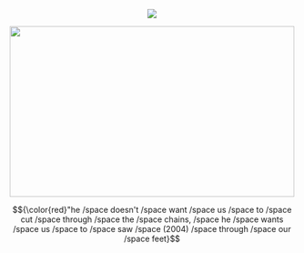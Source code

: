 <p align="center"> <img src="https://komarev.com/ghpvc/?username=whannells&label=profile%20views!&color=fe0914&style=flat"  </p>

<p align="center"> <img src="https://github.com/user-attachments/assets/b55412db-75d4-4c97-a029-73ea021e76bb" width="500" height="300">
  
<p align="center"> $${\color{red}"he /space doesn't /space want /space us /space to /space cut /space through /space the /space chains, /space he /space wants /space us /space to /space saw /space (2004) /space through /space our /space feet}$$


